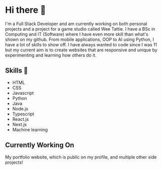 # Hi there 👋

I'm a Full Stack Developer and am currently working on both personal projects and a project for a game studio called Wee Tattie. I have a BSc in Computing and IT (Software) where I have even more skill than what's shown on my github.
From mobile applications, OOP to AI using Python, I have a lot of skills to show off. I have always wanted to code since I was 11 but my current aim is to create websites that are responsive and unique by experimenting and learning how others do it.

## Skills 📌
- HTML
- CSS
- Javascript
- Python
- Java
- Node.js
- Typescript
- React.js
- Next.js
- Machine learning

## Currently Working On

My portfolio website, which is public on my profile, and multiple other side projects!


<!--
**Norstar134/Norstar134** is a ✨ _special_ ✨ repository because its `README.md` (this file) appears on your GitHub profile.

Here are some ideas to get you started:

- 🔭 I’m currently working on ...
- 🌱 I’m currently learning ...
- 👯 I’m looking to collaborate on ...
- 🤔 I’m looking for help with ...
- 💬 Ask me about ...
- 📫 How to reach me: ...
- 😄 Pronouns: ...
- ⚡ Fun fact: ...
-->
